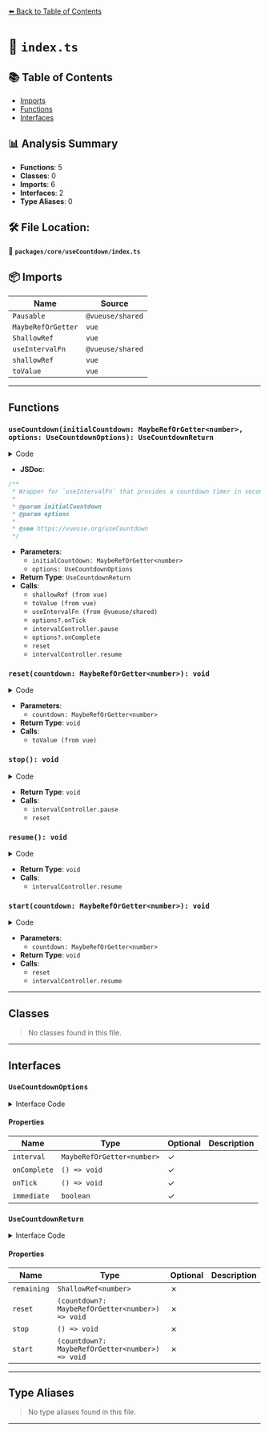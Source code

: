 [⬅️ Back to Table of Contents](../../../index.md)

# 📄 `index.ts`

## 📚 Table of Contents

- [Imports](#imports)
- [Functions](#functions)
- [Interfaces](#interfaces)

## 📊 Analysis Summary

- **Functions**: 5
- **Classes**: 0
- **Imports**: 6
- **Interfaces**: 2
- **Type Aliases**: 0

## 🛠️ File Location:
📂 **`packages/core/useCountdown/index.ts`**

## 📦 Imports

| Name | Source |
|------|--------|
| `Pausable` | `@vueuse/shared` |
| `MaybeRefOrGetter` | `vue` |
| `ShallowRef` | `vue` |
| `useIntervalFn` | `@vueuse/shared` |
| `shallowRef` | `vue` |
| `toValue` | `vue` |


---

## Functions

### `useCountdown(initialCountdown: MaybeRefOrGetter<number>, options: UseCountdownOptions): UseCountdownReturn`

<details><summary>Code</summary>

```ts
export function useCountdown(initialCountdown: MaybeRefOrGetter<number>, options?: UseCountdownOptions): UseCountdownReturn {
  const remaining = shallowRef(toValue(initialCountdown))

  const intervalController = useIntervalFn(() => {
    const value = remaining.value - 1
    remaining.value = value < 0 ? 0 : value
    options?.onTick?.()
    if (remaining.value <= 0) {
      intervalController.pause()
      options?.onComplete?.()
    }
  }, options?.interval ?? 1000, { immediate: options?.immediate ?? false })

  const reset = (countdown?: MaybeRefOrGetter<number>) => {
    remaining.value = toValue(countdown) ?? toValue(initialCountdown)
  }

  const stop = () => {
    intervalController.pause()
    reset()
  }

  const resume = () => {
    if (!intervalController.isActive.value) {
      if (remaining.value > 0) {
        intervalController.resume()
      }
    }
  }

  const start = (countdown?: MaybeRefOrGetter<number>) => {
    reset(countdown)
    intervalController.resume()
  }

  return {
    remaining,
    reset,
    stop,
    start,
    pause: intervalController.pause,
    resume,
    isActive: intervalController.isActive,
  }
}
```
</details>

- **JSDoc**:
```ts
/**
 * Wrapper for `useIntervalFn` that provides a countdown timer in seconds.
 *
 * @param initialCountdown
 * @param options
 *
 * @see https://vueuse.org/useCountdown
 */
```

- **Parameters**:
  - `initialCountdown: MaybeRefOrGetter<number>`
  - `options: UseCountdownOptions`
- **Return Type**: `UseCountdownReturn`
- **Calls**:
  - `shallowRef (from vue)`
  - `toValue (from vue)`
  - `useIntervalFn (from @vueuse/shared)`
  - `options?.onTick`
  - `intervalController.pause`
  - `options?.onComplete`
  - `reset`
  - `intervalController.resume`
### `reset(countdown: MaybeRefOrGetter<number>): void`

<details><summary>Code</summary>

```ts
(countdown?: MaybeRefOrGetter<number>) => {
    remaining.value = toValue(countdown) ?? toValue(initialCountdown)
  }
```
</details>

- **Parameters**:
  - `countdown: MaybeRefOrGetter<number>`
- **Return Type**: `void`
- **Calls**:
  - `toValue (from vue)`
### `stop(): void`

<details><summary>Code</summary>

```ts
() => {
    intervalController.pause()
    reset()
  }
```
</details>

- **Return Type**: `void`
- **Calls**:
  - `intervalController.pause`
  - `reset`
### `resume(): void`

<details><summary>Code</summary>

```ts
() => {
    if (!intervalController.isActive.value) {
      if (remaining.value > 0) {
        intervalController.resume()
      }
    }
  }
```
</details>

- **Return Type**: `void`
- **Calls**:
  - `intervalController.resume`
### `start(countdown: MaybeRefOrGetter<number>): void`

<details><summary>Code</summary>

```ts
(countdown?: MaybeRefOrGetter<number>) => {
    reset(countdown)
    intervalController.resume()
  }
```
</details>

- **Parameters**:
  - `countdown: MaybeRefOrGetter<number>`
- **Return Type**: `void`
- **Calls**:
  - `reset`
  - `intervalController.resume`

---

## Classes

> No classes found in this file.


---

## Interfaces

### `UseCountdownOptions`

<details><summary>Interface Code</summary>

```ts
export interface UseCountdownOptions {
  /**
   *  Interval for the countdown in milliseconds. Default is 1000ms.
   */
  interval?: MaybeRefOrGetter<number>
  /**
   * Callback function called when the countdown reaches 0.
   */
  onComplete?: () => void
  /**
   * Callback function called on each tick of the countdown.
   */
  onTick?: () => void
  /**
   * Start the countdown immediately
   *
   * @default false
   */
  immediate?: boolean
}
```
</details>

#### Properties

| Name | Type | Optional | Description |
|------|------|----------|-------------|
| `interval` | `MaybeRefOrGetter<number>` | ✓ |  |
| `onComplete` | `() => void` | ✓ |  |
| `onTick` | `() => void` | ✓ |  |
| `immediate` | `boolean` | ✓ |  |

### `UseCountdownReturn`

<details><summary>Interface Code</summary>

```ts
export interface UseCountdownReturn extends Pausable {
  /**
   * Current countdown value.
   */
  remaining: ShallowRef<number>
  /**
   * Resets the countdown and repeatsLeft to their initial values.
   */
  reset: (countdown?: MaybeRefOrGetter<number>) => void
  /**
   * Stops the countdown and resets its state.
   */
  stop: () => void
  /**
   * Reset the countdown and start it again.
   */
  start: (countdown?: MaybeRefOrGetter<number>) => void
}
```
</details>

#### Properties

| Name | Type | Optional | Description |
|------|------|----------|-------------|
| `remaining` | `ShallowRef<number>` | ✗ |  |
| `reset` | `(countdown?: MaybeRefOrGetter<number>) => void` | ✗ |  |
| `stop` | `() => void` | ✗ |  |
| `start` | `(countdown?: MaybeRefOrGetter<number>) => void` | ✗ |  |


---

## Type Aliases

> No type aliases found in this file.


---